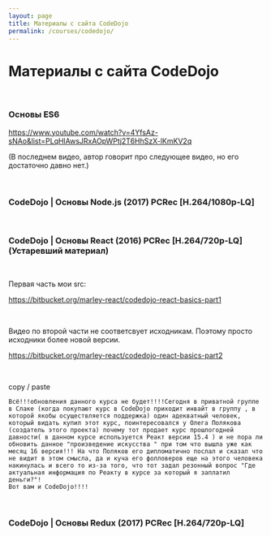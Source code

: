 ```yaml
---
layout: page
title: Материалы с сайта CodeDojo
permalink: /courses/codedojo/
---
```



# Материалы с сайта CodeDojo

<br/>

### Основы ES6
https://www.youtube.com/watch?v=4YfsAz-sNAo&list=PLqHlAwsJRxAOpWPtj2T6HhSzX-lKmKV2q

(В последнем видео, автор говорит про следующее видео, но его достаточно давно нет.)


<br/>

### CodeDojo | Основы Node.js (2017) PCRec [H.264/1080p-LQ]


<br/>

### CodeDojo | Основы React (2016) PCRec [H.264/720p-LQ] (Устаревший материал)

<br/>

Первая часть мои src: <br/>

https://bitbucket.org/marley-react/codedojo-react-basics-part1

<br/>

Видео по второй части не соответсвует исходникам. Поэтому просто исходники более новой версии.

https://bitbucket.org/marley-react/codedojo-react-basics-part2

<br/>

copy / paste

    Всё!!!обновления данного курса не будет!!!!Сегодня в приватной группе в Слаке (когда покупают курс в CodeDojo приходит инвайт в группу , в которой якобы осуществляется поддержка) один адекватный человек, который видать купил этот курс, поинтересовался у Олега Полякова (создатель этого проекта) почему тот продает курс прошлогодней давности( в данном курсе используется Реакт версии 15.4 ) и не пора ли обновить данное "произведение искусства " при том что вышла уже как месяц 16 версия!!! На что Поляков его дипломатично послал и сказал что не видит в этом смысла, да и куча его фолловеров еще на этого человека накинулась и всего то из-за того, что тот задал резонный вопрос "Где актуальная информация по Реакту в курсе за который я заплатил деньги?"!
    Вот вам и CodeDojo!!!!

<br/>

### CodeDojo | Основы Redux (2017) PCRec [H.264/720p-LQ]

